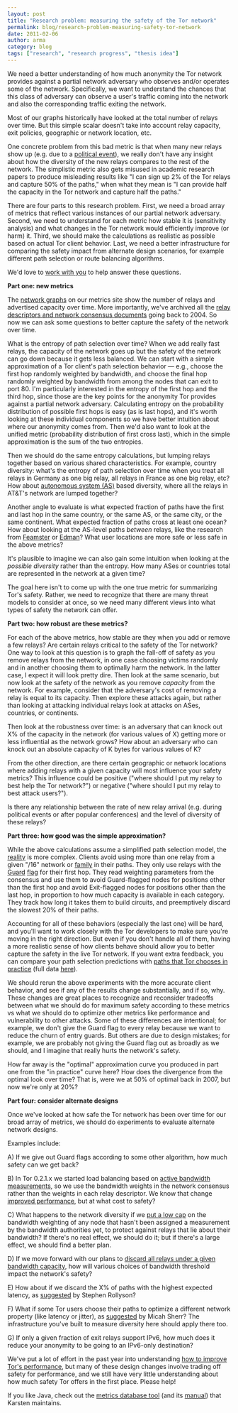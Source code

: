 ```yaml
---
layout: post
title: "Research problem: measuring the safety of the Tor network"
permalink: blog/research-problem-measuring-safety-tor-network
date: 2011-02-06
author: arma
category: blog
tags: ["research", "research progress", "thesis idea"]
---
```


We need a better understanding of how much anonymity the Tor network provides against a partial network adversary who observes and/or operates some of the network. Specifically, we want to understand the chances that this class of adversary can observe a user's traffic coming into the network and also the corresponding traffic exiting the network.

Most of our graphs historically have looked at the total number of relays over time. But this simple scalar doesn't take into account relay capacity, exit policies, geographic or network location, etc.

One concrete problem from this bad metric is that when many new relays show up (e.g. due to a [political event](https://blog.torproject.org/files/relays-diff-2011-01-28.png)), we really don't have any insight about how the diversity of the new relays compares to the rest of the network. The simplistic metric also gets misused in academic research papers to produce misleading results like "I can sign up 2% of the Tor relays and capture 50% of the paths," when what they mean is "I can provide half the capacity in the Tor network and capture half the paths."

There are four parts to this research problem. First, we need a broad array of metrics that reflect various instances of our partial network adversary. Second, we need to understand for each metric how stable it is (sensitivity analysis) and what changes in the Tor network would efficiently improve (or harm) it. Third, we should make the calculations as realistic as possible based on actual Tor client behavior. Last, we need a better infrastructure for comparing the safety impact from alternate design scenarios, for example different path selection or route balancing algorithms.

We'd love to [work with you](https://www.torproject.org/research) to help answer these questions.

**Part one: new metrics**

The [network graphs](http://metrics.torproject.org/network.html) on our metrics site show the number of relays and advertised capacity over time. More importantly, we've archived all the [relay descriptors and network consensus documents](http://metrics.torproject.org/data.html#relaydesc) going back to 2004. So now we can ask some questions to better capture the safety of the network over time.

What is the entropy of path selection over time? When we add really fast relays, the capacity of the network goes up but the safety of the network can go down because it gets less balanced. We can start with a simple approximation of a Tor client's path selection behavior — e.g., choose the first hop randomly weighted by bandwidth, and choose the final hop randomly weighted by bandwidth from among the nodes that can exit to port 80. I'm particularly interested in the entropy of the first hop and the third hop, since those are the key points for the anonymity Tor provides against a partial network adversary. Calculating entropy on the probability distribution of possible first hops is easy (as is last hops), and it's worth looking at these individual components so we have better intuition about where our anonymity comes from. Then we'd also want to look at the unified metric (probability distribution of first cross last), which in the simple approximation is the sum of the two entropies.

Then we should do the same entropy calculations, but lumping relays together based on various shared characteristics. For example, country diversity: what's the entropy of path selection over time when you treat all relays in Germany as one big relay, all relays in France as one big relay, etc? How about [autonomous system (AS)](http://en.wikipedia.org/wiki/Autonomous_system_%28Internet%29) based diversity, where all the relays in AT&T's network are lumped together?

Another angle to evaluate is what expected fraction of paths have the first and last hop in the same country, or the same AS, or the same city, or the same continent. What expected fraction of paths cross at least one ocean? How about looking at the AS-level paths _between_ relays, like the research from [Feamster](http://freehaven.net/anonbib/#feamster:wpes2004) or [Edman](http://freehaven.net/anonbib/#DBLP:conf/ccs/EdmanS09)? What user locations are more safe or less safe in the above metrics?

It's plausible to imagine we can also gain some intuition when looking at the _possible diversity_ rather than the entropy. How many ASes or countries total are represented in the network at a given time?

The goal here isn't to come up with the one true metric for summarizing Tor's safety. Rather, we need to recognize that there are many threat models to consider at once, so we need many different views into what types of safety the network can offer.

**Part two: how robust are these metrics?**

For each of the above metrics, how stable are they when you add or remove a few relays? Are certain relays critical to the safety of the Tor network? One way to look at this question is to graph the fall-off of safety as you remove relays from the network, in one case choosing victims randomly and in another choosing them to optimally harm the network. In the latter case, I expect it will look pretty dire. Then look at the same scenario, but now look at the safety of the network as you remove _capacity_ from the network. For example, consider that the adversary's cost of removing a relay is equal to its capacity. Then explore these attacks again, but rather than looking at attacking individual relays look at attacks on ASes, countries, or continents.

Then look at the robustness over time: is an adversary that can knock out X% of the capacity in the network (for various values of X) getting more or less influential as the network grows? How about an adversary who can knock out an absolute capacity of K bytes for various values of K?

From the other direction, are there certain geographic or network locations where adding relays with a given capacity will most influence your safety metrics? This influence could be positive ("where should I put my relay to best help the Tor network?") or negative ("where should I put my relay to best attack users?").

Is there any relationship between the rate of new relay arrival (e.g. during political events or after popular conferences) and the level of diversity of these relays?

**Part three: how good was the simple approximation?**

While the above calculations assume a simplified path selection model, the [reality](https://git.torproject.org/tor/doc/spec/path-spec.txt) is more complex. Clients avoid using more than one relay from a given "/16" network or [family](https://www.torproject.org/docs/faq#ManyRelays) in their paths. They only use relays with the [Guard](https://www.torproject.org/docs/faq#EntryGuards) [flag](https://git.torproject.org/tor/doc/spec/dir-spec.txt) for their first hop. They read weighting parameters from the consensus and use them to avoid Guard-flagged nodes for positions other than the first hop and avoid Exit-flagged nodes for positions other than the last hop, in proportion to how much capacity is available in each category. They track how long it takes them to build circuits, and preemptively discard the slowest 20% of their paths.

Accounting for all of these behaviors (especially the last one) will be hard, and you'll want to work closely with the Tor developers to make sure you're moving in the right direction. But even if you don't handle all of them, having a more realistic sense of how clients behave should allow you to better capture the safety in the live Tor network. If you want extra feedback, you can compare your path selection predictions with [paths that Tor chooses in practice](https://metrics.torproject.org/data/moria-50kb.extradata) (full data [here](https://metrics.torproject.org/data.html#performance)).

We should rerun the above experiments with the more accurate client behavior, and see if any of the results change substantially, and if so, why. These changes are great places to recognize and reconsider tradeoffs between what we should do for maximum safety according to these metrics vs what we should do to optimize other metrics like performance and vulnerability to other attacks. Some of these differences are intentional; for example, we don't give the Guard flag to every relay because we want to reduce the churn of entry guards. But others are due to design mistakes; for example, we are probably not giving the Guard flag out as broadly as we should, and I imagine that really hurts the network's safety.

How far away is the "optimal" approximation curve you produced in part one from the "in practice" curve here? How does the divergence from the optimal look over time? That is, were we at 50% of optimal back in 2007, but now we're only at 20%?

**Part four: consider alternate designs**

Once we've looked at how safe the Tor network has been over time for our broad array of metrics, we should do experiments to evaluate alternate network designs.

Examples include:

A) If we give out Guard flags according to some other algorithm, how much safety can we get back?

B) In Tor 0.2.1.x we started load balancing based on [active bandwidth measurements](https://svn.torproject.org/svn/torflow/trunk/NetworkScanners/BwAuthority/README.BwAuthorities), so we use the bandwidth weights in the network consensus rather than the weights in each relay descriptor. We know that change [improved performance](http://metrics.torproject.org/performance.html?graph=torperf&start=2009-08-01&end=2009-10-01#torperf), but at what cost to safety?

C) What happens to the network diversity if we [put a low cap](https://trac.torproject.org/projects/tor/ticket/2286) on the bandwidth weighting of any node that hasn't been assigned a measurement by the bandwidth authorities yet, to protect against relays that lie about their bandwidth? If there's no real effect, we should do it; but if there's a large effect, we should find a better plan.

D) If we move forward with our plans to [discard all relays under a given bandwidth capacity](https://trac.torproject.org/projects/tor/ticket/1854), how will various choices of bandwidth threshold impact the network's safety?

E) How about if we discard the X% of paths with the highest expected latency, as [suggested](http://swiki.cc.gatech.edu:8080/ugResearch/uploads/7/ImprovingTor.pdf) by Stephen Rollyson?

F) What if some Tor users choose their paths to optimize a different network property (like latency or jitter), as [suggested](http://freehaven.net/anonbib/#DBLP:conf/pet/SherrBL09) by Micah Sherr? The infrastructure you've built to measure diversity here should apply there too.

G) If only a given fraction of exit relays support IPv6, how much does it reduce your anonymity to be going to an IPv6-only destination?

We've put a lot of effort in the past year into understanding [how to improve Tor's performance](https://blog.torproject.org/blog/why-tor-is-slow), but many of these design changes involve trading off safety for performance, and we still have very little understanding about how much safety Tor offers in the first place. Please help!

If you like Java, check out the [metrics database tool](http://metrics.torproject.org/tools.html#metrics-db) (and its [manual](https://gitweb.torproject.org/metrics-db.git/blob_plain/HEAD:/doc/manual.pdf)) that Karsten maintains.


